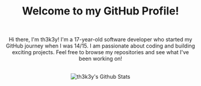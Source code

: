 <div align="center">
<h1>Welcome to my GitHub Profile!</h1>
<br>
<p>Hi there, I'm th3k3y! I'm a 17-year-old software developer who started my GitHub journey when I was 14/15. I am passionate about coding and building exciting projects. Feel free to browse my repositories and see what I've been working on!</p>
<br>
<img align="center" src="https://github-readme-stats.vercel.app/api?username=th3k3y&include_all_commits=true&count_private=true&show_icons=true&line_height=20&title_color=7A7ADB&icon_color=2234AE&text_color=D3D3D3&bg_color=0,000000,130F40" alt="th3k3y's Github Stats">
</div>
